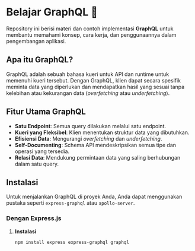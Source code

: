 # Belajar GraphQL 🐬

Repository ini berisi materi dan contoh implementasi **GraphQL** untuk membantu memahami konsep, cara kerja, dan penggunaannya dalam pengembangan aplikasi.

## Apa itu GraphQL?

GraphQL adalah sebuah bahasa kueri untuk API dan runtime untuk memenuhi kueri tersebut. Dengan GraphQL, klien dapat secara spesifik meminta data yang diperlukan dan mendapatkan hasil yang sesuai tanpa kelebihan atau kekurangan data (*overfetching* atau *underfetching*).

## Fitur Utama GraphQL

- **Satu Endpoint**: Semua query dilakukan melalui satu endpoint.
- **Kueri yang Fleksibel**: Klien menentukan struktur data yang dibutuhkan.
- **Efisiensi Data**: Mengurangi *overfetching* dan *underfetching*.
- **Self-Documenting**: Schema API mendeskripsikan semua tipe dan operasi yang tersedia.
- **Relasi Data**: Mendukung permintaan data yang saling berhubungan dalam satu query.

## Instalasi

Untuk menjalankan GraphQL di proyek Anda, Anda dapat menggunakan pustaka seperti `express-graphql` atau `apollo-server`.

### Dengan Express.js

1. **Instalasi**
   ```bash
   npm install express express-graphql graphql
